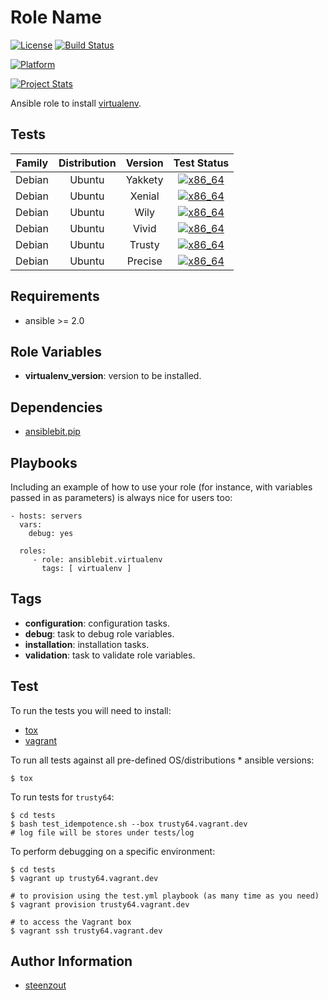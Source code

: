 # Role Name

[![License](https://img.shields.io/badge/license-New%20BSD-blue.svg?style=flat)](https://raw.githubusercontent.com/ansiblebit/virtualenv/master/LICENSE)
[![Build Status](https://travis-ci.org/ansiblebit/virtualenv.svg?branch=master)](https://travis-ci.org/ansiblebit/virtualenv)

[![Platform](http://img.shields.io/badge/platform-ubuntu-dd4814.svg?style=flat)](#)

[![Project Stats](https://www.openhub.net/p/ansiblebit-virtualenv/widgets/project_thin_badge.gif)](https://www.openhub.net/p/ansiblebit-virtualenv/)

Ansible role to install [virtualenv](https://virtualenv.pypa.io/).


## Tests

| Family | Distribution | Version | Test Status |
|:-:|:-:|:-:|:-:|
| Debian | Ubuntu  | Yakkety | [![x86_64](http://img.shields.io/badge/x86_64-passed-006400.svg?style=flat)](#) |
| Debian | Ubuntu  | Xenial  | [![x86_64](http://img.shields.io/badge/x86_64-passed-006400.svg?style=flat)](#) |
| Debian | Ubuntu  | Wily    | [![x86_64](http://img.shields.io/badge/x86_64-passed-006400.svg?style=flat)](#) |
| Debian | Ubuntu  | Vivid   | [![x86_64](http://img.shields.io/badge/x86_64-passed-006400.svg?style=flat)](#) |
| Debian | Ubuntu  | Trusty  | [![x86_64](http://img.shields.io/badge/x86_64-passed-006400.svg?style=flat)](#) |
| Debian | Ubuntu  | Precise | [![x86_64](http://img.shields.io/badge/x86_64-passed-006400.svg?style=flat)](#) |


## Requirements

- ansible >= 2.0


## Role Variables

- **virtualenv_version**: version to be installed.


## Dependencies

- [ansiblebit.pip](https://github.com/ansiblebit/pip)


## Playbooks

Including an example of how to use your role
(for instance, with variables passed in as parameters)
is always nice for users too:

    - hosts: servers
      vars:
        debug: yes
    
      roles:
         - role: ansiblebit.virtualenv
           tags: [ virtualenv ]


## Tags

- **configuration**: configuration tasks.
- **debug**: task to debug role variables.
- **installation**: installation tasks.
- **validation**: task to validate role variables.


## Test

To run the tests you will need to install:

- [tox](https://tox.readthedocs.org/)
- [vagrant](https://www.vagrantup.com/)

To run all tests against all pre-defined OS/distributions * ansible versions:

```
$ tox
```

To run tests for `trusty64`:

```
$ cd tests
$ bash test_idempotence.sh --box trusty64.vagrant.dev
# log file will be stores under tests/log
```

To perform debugging on a specific environment:

```
$ cd tests
$ vagrant up trusty64.vagrant.dev

# to provision using the test.yml playbook (as many time as you need)
$ vagrant provision trusty64.vagrant.dev

# to access the Vagrant box
$ vagrant ssh trusty64.vagrant.dev
```


## Author Information

- [steenzout](https://github.com/steenzout/)
